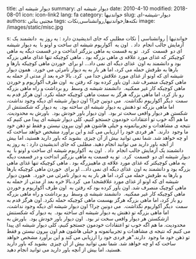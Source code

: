 title: دیوار شیشه ای
summary: دیوار شیشه ای
date: 2010-4-10
modified: 2018-08-01
icon:  icon-link2
lang: fa
category: خواندنیها
slug: دیوار-شیشه-ای
authors: مجتبی بنائی
tags: نکته‌ها,خواندنیها,روانشناسی,نکات
image: /images/static/misc.jpg

s: خواندنیها | روانشناسی | نکات  مطلبی که جای اندیشیدن دارد :  یه روز یه  دانشمند یک آزمایش جالب انجام  داد .  اون یه  آکواریوم شیشه ای ساخت و اونو با  یه دیوار شیشه ای دو  قسمت  کرد.  تو یه قسمت یه ماهی بزرگتر انداخت و در قسمت دیگه یه ماهی کوچیکتر که غذای مورد علاقه ی ماهی  بزرگه بود . ماهی کوچیکه تنها غذای ماهی بزرگه بود و دانشمند به اون  غذای دیگه ای نمی داد... او برای  خوردن ماهی کوچیکه بارها و بارها به طرفش حمله می کرد، اما هر بار به یه دیوار نامرئی می خورد.  همون دیوار شیشه ای که اونو از غذای مورد علاقش  جدا می  کرد.  بالا خره بعد از مدتی از حمله به ماهی کوچیک منصرف شد. اون باور کرده بود که رفتن به  اون طرف آکواریوم و خوردن ماهی کوچیکه کار غیر ممکنیه.  دانشمند شیشه ی وسط  رو برداشت و راه ماهی بزرگه رو باز کرد، اما ماهی بزرگه هرگز به  سمت ماهی کوچیکه حمله نکرد. اون هرگز قدم به سمت  دیگر آکواریوم نگذاشت.  می دونین چرا؟ اون دیوار شیشه ای دیگه وجود نداشت، اما ماهی بزرگه تو ذهنش یه دیوار شیشه ای ساخته بود.  یه دیوار که شکستنش از  شکستن هر دیوار واقعی سخت تر بود.  اون دیوار باور خودش بود.  باورش به محدودیت.   ما هم اگه خوب تو اعتقادات خودمون جستجو کنیم، کلی دیوار شیشه ای پیدا می کنیم که نتیجه ی مشاهدات و تجربیاتمونه و خیلی هاشون هم اون بیرون نیستن و فقط تو ذهن خود ما وجود  دارند.  "هر فردی خود را ارزیابی می کند و این برآورد مشخص خواهد ساخت که او چه خواهد شد. شما نمی توانید بیش از آن چیزی  بشوید که باور دارید هستید، اما بیش از آنچه باور دارید می توانید انجام دهید.  مطلبی که جای اندیشیدن دارد :  یه روز یه  دانشمند یک آزمایش جالب انجام  داد .  اون یه  آکواریوم شیشه ای ساخت و اونو با  یه دیوار شیشه ای دو  قسمت  کرد.  تو یه قسمت یه ماهی بزرگتر انداخت و در قسمت دیگه یه ماهی کوچیکتر که غذای مورد علاقه ی ماهیبزرگه بود . ماهی کوچیکه تنها غذای ماهی بزرگه بود و دانشمند به اون  غذای دیگه ای نمی داد... او برای  خوردن ماهی کوچیکه بارها و بارها به طرفش حمله می کرد، اما هر بار به یه دیوار نامرئی می خورد.  همون دیوار شیشه ای که اونو از غذای مورد علاقشجدا می  کرد.بالا خره بعد از مدتی از حمله به ماهی کوچیک منصرف شد. اون باور کرده بود که رفتن به  اون طرف آکواریوم و خوردن ماهی کوچیکه کار غیر ممکنیه.  دانشمند شیشه ی وسط  رو برداشت و راه ماهی بزرگه رو باز کرد، اما ماهی بزرگه هرگز بهسمت ماهی کوچیکه حمله نکرد. اون هرگز قدم به سمت  دیگر آکواریوم نگذاشت.  می دونین چرا؟ اون دیوار شیشه ای دیگه وجود نداشت، اما ماهی بزرگه تو ذهنش یه دیوار شیشه ای ساخته بود.  یه دیوار که شکستنش ازشکستن هر دیوار واقعی سخت تر بود.  اون دیوار باور خودش بود.  باورش به محدودیت. ما هم اگه خوب تو اعتقادات خودمون جستجو کنیم، کلی دیوار شیشه ای پیدا می کنیم که نتیجه ی مشاهدات و تجربیاتمونه و خیلی هاشون هم اون بیرون نیستن و فقط تو ذهن خود ما وجود  دارند."هر فردی خود را ارزیابی می کند و این برآورد مشخص خواهد ساخت که او چه خواهد شد. شما نمی توانید بیش از آن چیزی  بشوید که باور دارید هستید، اما بیش از آنچه باور دارید می توانید انجام دهید.